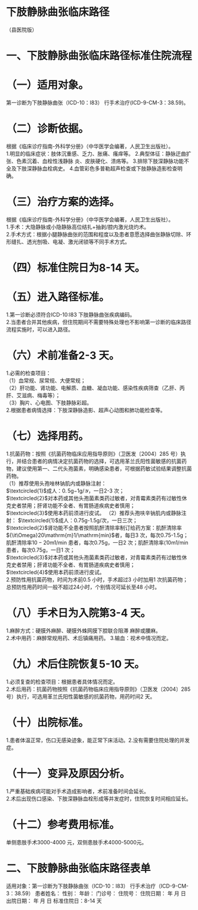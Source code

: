 # 下肢静脉曲张临床路径  
（县医院版）  
# 一、下肢静脉曲张临床路径标准住院流程  
# （一）适用对象。  
第一诊断为下肢静脉曲张（ICD-10：I83） 行手术治疗(ICD-9-CM-3：38.59)。  
# （二）诊断依据。  
根据《临床诊疗指南-外科学分册》（中华医学会编著，人民卫生出版社）。  
1.明显的临床症状：肢体沉重感、乏力、胀痛、瘙痒等。  2.典型体征：静脉迂曲扩张、色素沉着、血栓性浅静脉 炎、皮肤硬化、溃疡等。 3.排除下肢深静脉功能不全及下肢深静脉血栓病史。 4.血管彩色多普勒超声检查或下肢静脉造影检查明确。  
# （三）治疗方案的选择。  
根据《临床诊疗指南-外科学分册》（中华医学会编著，人民卫生出版社）。  
1.手术：大隐静脉或小隐静脉高位结扎+抽剥/腔内激光烧灼术。  
2.手术方式：根据小腿静脉曲张的范围和程度以及患者意愿选择曲张静脉切除、环形缝扎、透光刨吸、电凝、激光闭锁等不同手术方式。  
# （四）标准住院日为8-14 天。  
# （五）进入路径标准。  
1.第一诊断必须符合ICD-10:I83 下肢静脉曲张疾病编码。  
2.当患者合并其他疾病，但住院期间不需要特殊处理也不影响第一诊断的临床路径流程实施时，可以进入路径。  
# （六）术前准备2-3 天。  
1.必需的检查项目：  
（1）血常规、尿常规、大便常规；  
（2）肝功能、肾功能、电解质、血糖、凝血功能、感染性疾病筛查（乙肝、丙肝、艾滋病、梅毒等）；  
（3）胸片、心电图、下肢静脉彩超。  
2.根据患者病情选择：下肢深静脉造影、超声心动图和肺功能检查等。  
# （七）选择用药。  
1.抗菌药物：按照《抗菌药物临床应用指导原则》（卫医发〔2004〕285 号）执行，并结合患者的病情决定抗菌药物的选择，可选用革兰氏阳性菌敏感的抗菌药物，建议使用第一、二代头孢菌素，明确感染患者，可根据药敏试验结果调整抗菌药物。  
（1）推荐使用头孢唑林钠肌内或静脉注射：  
$\textcircled{1}$成人：$0.\,5\mathrm{g}{-1}\mathrm{g}/\mathcal{Y}$，一日2-3 次；  
$\textcircled{2}$对本药或其他头孢菌素类药过敏者，对青霉素类药有过敏性休克史者禁用；肝肾功能不全者、有胃肠道疾病史者慎用；  
$\textcircled{3}$使用本药前须进行皮试。 （2）推荐头孢呋辛钠肌内或静脉注射： $\textcircled{1}$成人：0.75g-1.5g/次，一日三次；  
$\textcircled{2}$肾功能不全患者按照肌酐清除率制订给药方案：肌酐清除率${\it\Omega}20\mathrm{m}1/\mathrm{min}$者，每日3 次，每次0.75-1.5g；肌酐清除率$10{-}20\mathrm{m}1/\mathrm{min}$ 患者，每次0.75g，一日2 次；肌酐清除率$\mathrm{\langle10m1/min}$ 患者，每次0.75g，一日1 次；  
$\textcircled{3}$对本药或其他头孢菌素类药过敏者，对青霉素类药有过敏性休克史者禁用；肝肾功能不全者、有胃肠道疾病史者慎用；  
$\textcircled{4}$使用本药前须进行皮试。  
2.预防性用抗菌药物，时间为术前0.5 小时，手术超过3 小时加用1 次抗菌药物；总预防性用药时间一般不超过24小时，个别情况可延长至48 小时。  
# （八）手术日为入院第3-4 天。  
1.麻醉方式：硬膜外麻醉、硬膜外蛛网膜下腔联合阻滞 麻醉或腰麻。  
2.术中用药：麻醉常规用药、术后镇痛用药。    3.输血：视术中情况而定。  
# （九）术后住院恢复5-10 天。  
1.必须复查的检查项目：根据患者具体情况而定。  
2.术后用药：抗菌药物按照《抗菌药物临床应用指导原则》（卫医发〔2004〕285 号）执行，可选用革兰氏阳性菌敏感的抗菌药物，用药时间2 天。  
# （十）出院标准。  
1.患者体温正常，伤口无感染迹象，能正常下床活动。2.没有需要住院处理的并发症。  
# （十一）变异及原因分析。  
1.严重基础疾病可能对手术造成影响者，术前准备时间会延长。  
2.术后出现伤口感染、下肢深静脉血栓形成等并发症时，住院恢复时间相应延长。  
# （十二）参考费用标准。  
单侧患肢手术3000-4000 元，双侧患肢手术4000-5000元。  
# 二、下肢静脉曲张临床路径表单  
适用对象：第一诊断为下肢静脉曲张（ICD-10：I83）   行手术治疗（ICD-9-CM-3：38.59） 患者姓名：              性别：    年龄：     门诊号：        住院号：              住院日期：     年   月   日   出院日期：     年    月   日  标准住院日：8-14 天  
